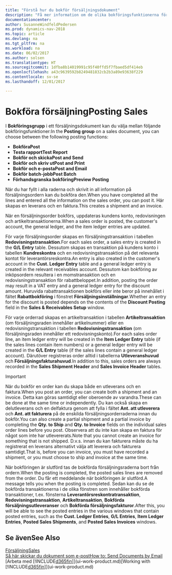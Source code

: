 ```yaml
---
title: "Förstå hur du bokför försäljningsdokument"
description: "Få mer information om de olika bokföringsfunktionerna för att bokföra försäljningsdokument."
documentationcenter: 
author: SusanneWindfeldPedersen
ms.prod: dynamics-nav-2018
ms.topic: article
ms.devlang: na
ms.tgt_pltfrm: na
ms.workload: na
ms.date: 06/02/2017
ms.author: solsen
ms.translationtype: HT
ms.sourcegitcommit: 1dfba8b14019991c95f40ffd5f7fbaed5df414eb
ms.openlocfilehash: a43c9639592b8249481832cb2b3a89e93638f229
ms.contentlocale: sv-se
ms.lasthandoff: 12/01/2017

---
```

# <a name="posting-sales"></a><span data-ttu-id="717ca-103">Bokföra försäljning</span><span class="sxs-lookup"><span data-stu-id="717ca-103">Posting Sales</span></span>
<span data-ttu-id="717ca-104">I **Bokföringsgrupp** i ett försäljningsdokument kan du välja mellan följande bokföringsfunktioner:</span><span class="sxs-lookup"><span data-stu-id="717ca-104">In the **Posting group** on a sales document, you can choose between the following posting functions:</span></span>

* <span data-ttu-id="717ca-105">**Bokföra**</span><span class="sxs-lookup"><span data-stu-id="717ca-105">**Post**</span></span>
* <span data-ttu-id="717ca-106">**Testa rapport**</span><span class="sxs-lookup"><span data-stu-id="717ca-106">**Test Report**</span></span>
* <span data-ttu-id="717ca-107">**Bokför och skicka**</span><span class="sxs-lookup"><span data-stu-id="717ca-107">**Post and Send**</span></span>
* <span data-ttu-id="717ca-108">**Bokför och skriv ut**</span><span class="sxs-lookup"><span data-stu-id="717ca-108">**Post and Print**</span></span>
* <span data-ttu-id="717ca-109">**Bokför och e-posta**</span><span class="sxs-lookup"><span data-stu-id="717ca-109">**Post and Email**</span></span>
* <span data-ttu-id="717ca-110">**Bokför batch-jobb**</span><span class="sxs-lookup"><span data-stu-id="717ca-110">**Post Batch**</span></span>
* <span data-ttu-id="717ca-111">**Förhandsgranska bokföring**</span><span class="sxs-lookup"><span data-stu-id="717ca-111">**Preview Posting**</span></span>

<span data-ttu-id="717ca-112">När du har fyllt i alla raderna och skrivit in all information på försäljningsordern kan du bokföra den.</span><span class="sxs-lookup"><span data-stu-id="717ca-112">When you have completed all the lines and entered all the information on the sales order, you can post it.</span></span> <span data-ttu-id="717ca-113">Här skapas en leverans och en faktura.</span><span class="sxs-lookup"><span data-stu-id="717ca-113">This creates a shipment and an invoice.</span></span>

<span data-ttu-id="717ca-114">När en försäljningsorder bokförs, uppdateras kundens konto, redovisningen och artikeltransaktionerna.</span><span class="sxs-lookup"><span data-stu-id="717ca-114">When a sales order is posted, the customer's account, the general ledger, and the item ledger entries are updated.</span></span>

<span data-ttu-id="717ca-115">För varje försäljningsorder skapas en försäljningstransaktion i tabellen **Redovisningstransaktion**.</span><span class="sxs-lookup"><span data-stu-id="717ca-115">For each sales order, a sales entry is created in the **G/L Entry** table.</span></span> <span data-ttu-id="717ca-116">Dessutom skapas en transaktion på kundens konto i tabellen **Kundreskontra** och en redovisningstransaktion på det relevanta kontot för leverantörsreskontra.</span><span class="sxs-lookup"><span data-stu-id="717ca-116">An entry is also created in the customer's account in the **Cust. Ledger Entry** table and a general ledger entry is created in the relevant receivables account.</span></span> <span data-ttu-id="717ca-117">Dessutom kan bokföring av inköpsordern resultera i en momstransaktion och en redovisningstransaktion för rabattbeloppet.</span><span class="sxs-lookup"><span data-stu-id="717ca-117">In addition, posting the order may result in a VAT entry and a general ledger entry for the discount amount.</span></span> <span data-ttu-id="717ca-118">Huruvida rabattransaktionen bokförs eller inte beror på innehållet i fältet **Rabattbokföring** i fönstret **Försäljningsinställningar**.</span><span class="sxs-lookup"><span data-stu-id="717ca-118">Whether an entry for the discount is posted depends on the contents of the **Discount Posting** field in the **Sales & Receivables Setup** window.</span></span>

<span data-ttu-id="717ca-119">För varje orderrad skapas en artikeltransaktion i tabellen **Artikeltransaktion** (om försäljningsraden innehåller artikelnummer) eller en redovisningstransaktion i tabellen **Redovisningstransaktion** (om försäljningsraden innehåller ett redovisningskonto).</span><span class="sxs-lookup"><span data-stu-id="717ca-119">For each sales order line, an item ledger entry will be created in the **Item Ledger Entry** table (if the sales lines contain item numbers) or a general ledger entry will be created in the **G/L Entry** table (if the sales lines contain a general ledger account).</span></span> <span data-ttu-id="717ca-120">Därutöver registreras order alltid i tabellerna **Utleveranshuvud** och **Försäljningsfakturahuvud**.</span><span class="sxs-lookup"><span data-stu-id="717ca-120">In addition to this, sales orders are always recorded in the **Sales Shipment Header** and **Sales Invoice Header** tables.</span></span>

> [!IMPORTANT]  
>   <span data-ttu-id="717ca-121">När du bokför en order kan du skapa både en utleverans och en faktura.</span><span class="sxs-lookup"><span data-stu-id="717ca-121">When you post an order, you can create both a shipment and an invoice.</span></span> <span data-ttu-id="717ca-122">Detta kan göras samtidigt eller oberoende av varandra.</span><span class="sxs-lookup"><span data-stu-id="717ca-122">These can be done at the same time or independently.</span></span> <span data-ttu-id="717ca-123">Du kan också skapa en delutleverans och en delfaktura genom att fylla i fältet **Ant. att utleverera** och **Ant. att fakturera** på de enskilda försäljningsorderraderna innan du bokför.</span><span class="sxs-lookup"><span data-stu-id="717ca-123">You can also create a partial shipment and a partial invoice by completing the **Qty. to Ship** and **Qty. to Invoice** fields on the individual sales order lines before you post.</span></span> <span data-ttu-id="717ca-124">Observera att du inte kan skapa en faktura för något som inte har utlevererats.</span><span class="sxs-lookup"><span data-stu-id="717ca-124">Note that you cannot create an invoice for something that is not shipped.</span></span> <span data-ttu-id="717ca-125">D.v.s. innan du kan fakturera måste du ha registrerat en leverans alternativt välja att leverera och fakturera samtidigt.</span><span class="sxs-lookup"><span data-stu-id="717ca-125">That is, before you can invoice, you must have recorded a shipment, or you must choose to ship and invoice at the same time.</span></span>

<span data-ttu-id="717ca-126">När bokföringen är slutförd tas de bokförda försäljningsraderna bort från ordern.</span><span class="sxs-lookup"><span data-stu-id="717ca-126">When the posting is completed, the posted sales lines are removed from the order.</span></span> <span data-ttu-id="717ca-127">Du får ett meddelande när bokföringen är slutförd.</span><span class="sxs-lookup"><span data-stu-id="717ca-127">A message tells you when the posting is completed.</span></span> <span data-ttu-id="717ca-128">Sedan kan du se de bokförda transaktionerna i de olika fönstren som innehåller bokförda transaktioner, t.ex. fönsterna **Leverantörsreskontratransaktion**, **Redovisningstransaktion**, **Artikeltransaktion**, **Bokförda försäljningsutleveranser** och **Bokförda försäljningsfakturor**.</span><span class="sxs-lookup"><span data-stu-id="717ca-128">After this, you will be able to see the posted entries in the various windows that contain posted entries, such as the **Cust. Ledger Entries**, **G/L Entries**, **Item Ledger Entries**, **Posted Sales Shipments**, and **Posted Sales Invoices** windows.</span></span>

## <a name="see-also"></a><span data-ttu-id="717ca-129">Se även</span><span class="sxs-lookup"><span data-stu-id="717ca-129">See Also</span></span>
[<span data-ttu-id="717ca-130">Försäljning</span><span class="sxs-lookup"><span data-stu-id="717ca-130">Sales</span></span>](sales-manage-sales.md)  
[<span data-ttu-id="717ca-131">Så här skickar du dokument som e-post</span><span class="sxs-lookup"><span data-stu-id="717ca-131">How to: Send Documents by Email</span></span>](ui-how-send-documents-email.md)  
<span data-ttu-id="717ca-132">[Arbeta med [!INCLUDE[d365fin](includes/d365fin_md.md)]](ui-work-product.md)</span><span class="sxs-lookup"><span data-stu-id="717ca-132">[Working with [!INCLUDE[d365fin](includes/d365fin_md.md)]](ui-work-product.md)</span></span>



